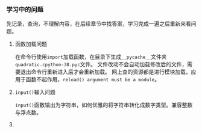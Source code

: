 ### 学习中的问题

先记录，查询，不理解内容，在后续章节中找答案，学习完成一遍之后重新来看问题。

1. 函数加载问题

    在命令行使用`import`加载函数，在目录下生成`__pycache__`文件夹`quadratic.cpython-38.pyc`文件。
    文件改动不会自动加载修改后的文件，需要退出命令行重新进入后才会重新加载。
    网上查的资源都是进行模块加载，应用于函数不起作用，`reload() argument must be a module`。

2. `input()`输入问题

    `input()`函数输出为字符串，如何优雅的将字符串转化成数字类型。兼容整数与浮点数。

3. 